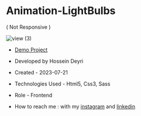 # Animation-LightBulbs
( Not Responsive )

![view (3)](https://github.com/hossein-deyri/Animation-LightBulbs/assets/136192436/e92353e0-c288-4a8e-82be-597f2f9e829c)

- [Demo Project](https://hossein-deyri.github.io/Animation-LightBulbs/)

- Developed by Hossein Deyri

- Created - 2023-07-21

- Technologies Used - Html5, Css3, Sass 

- Role - Frontend

- How to reach me : with my [instagram](https://www.instagram.com/hossein.deyri_web) and [linkedin](https://www.linkedin.com/in/hossein-deyri)
